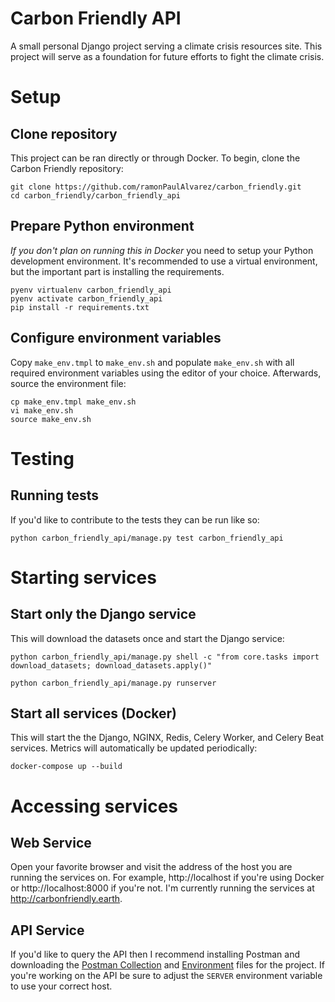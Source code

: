 # Carbon Friendly API
A small personal Django project serving a climate crisis resources site.  This project will serve as a foundation for future efforts to fight the climate crisis.

# Setup
## Clone repository
This project can be ran directly or through Docker.  To begin, clone the Carbon Friendly repository:
```
git clone https://github.com/ramonPaulAlvarez/carbon_friendly.git
cd carbon_friendly/carbon_friendly_api
```

## Prepare Python environment
_If you don't plan on running this in Docker_ you need to setup your Python development environment.  It's recommended to use a virtual environment, but the important part is installing the requirements.
```
pyenv virtualenv carbon_friendly_api
pyenv activate carbon_friendly_api
pip install -r requirements.txt
```

## Configure environment variables
Copy `make_env.tmpl` to `make_env.sh` and populate `make_env.sh` with all required environment variables using the editor of your choice.  Afterwards, source the environment file:
```
cp make_env.tmpl make_env.sh
vi make_env.sh
source make_env.sh
```

# Testing
## Running tests
If you'd like to contribute to the tests they can be run like so:
```
python carbon_friendly_api/manage.py test carbon_friendly_api
```

# Starting services
## Start only the Django service
This will download the datasets once and start the Django service:
```
python carbon_friendly_api/manage.py shell -c "from core.tasks import download_datasets; download_datasets.apply()"

python carbon_friendly_api/manage.py runserver
```

## Start all services (Docker)
This will start the the Django, NGINX, Redis, Celery Worker, and Celery Beat services.  Metrics will automatically be updated periodically:
```
docker-compose up --build
```

# Accessing services
## Web Service
Open your favorite browser and visit the address of the host you are running the services on.  For example, http://localhost if you're using Docker or http://localhost:8000 if you're not.  I'm currently running the services at http://carbonfriendly.earth.

## API Service
If you'd like to query the API then I recommend installing Postman and downloading the [Postman Collection](carbon_friendly_api/static/postman/CarbonFriendlyAPI.postman_collection.json) and [Environment](carbon_friendly_api/static/postman/CarbonFriendlyAPI.postman_environment.json) files for the project.  If you're working on the API be sure to adjust the `SERVER` environment variable to use your correct host.

